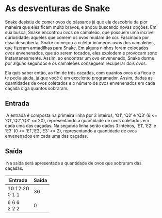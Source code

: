 # 							As desventuras de Snake 

Snake desistiu de comer ovos de pássaros já que ela descobriu da pior maneira que eles ficam muito bravos, e andou buscando novas opções. Em sua busca, Snake encontrou ovos de camaleão, que possuem uma incrı́vel curiosidade: aqueles que comem os ovos mudam de cor. Fascinada por essa descoberta, Snake começou a coletar inúmeros ovos dos camaleões, que fizeram armadilhas para Snake. Em alguns ninhos foram colocados ovos envenenados, que ao serem tocados, eles explodem e provocam sono instantaneamente. Assim, ao encontrar um ovo envenenado, Snake dorme por alguns segundos e os camaleões conseguem recuperar dois ovos.

Ela quis saber então, ao fim de três caçadas, com quantos ovos ela ficou e te pediu ajuda, já que você é um excelente programador. Assim, dadas as quantidades de ovos coletados e o número de ovos envenenados em cada caçada diga quantos sobraram. 

## Entrada 

​	A entrada é composta na primeira linha por 3 inteiros, ‘Q1’, ‘Q2’ e ‘Q3’ (6 <= ‘Q1’,‘Q2’,‘Q3’ <= 20), representando a quantidade de ovos coletados em cada uma das caçadas. Na segunda linha serão dados 3 inteiros, ‘E1’, ‘E2’ e ‘E3’ (0 <= ‘E1’,‘E2’,‘E3’ <= 2), representando a quantidade de ovos envenenados em cada uma das caçadas. 

## Saída 

​	Na saída será apresentada a quantidade de ovos que sobraram das caçadas.

| Entrada             | Saída |
| ------------------- | ----- |
| 10 12 20<br />0 1 1 | 36    |
| 6 6 6<br />2 2 2    | 0     |


